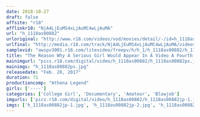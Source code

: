 ```yaml
---
date: 2018-10-27
draft: false
affsite: "r18"
afflinkr18: "NjA4LjEuMS4xLjAuMC4wLjAuMA"
url: "h_1118as00882"
urloriginal: "http://www.r18.com/videos/vod/movies/detail/-/id=h_1118as00882"
urlfinal: "http://media.r18.com/track/NjA4LjEuMS4xLjAuMC4wLjAuMA/videos/vod/movies/detail/-/id=h_1118as00882"
samplevid: "awspv3001.r18.com/litevideo/freepv/h/h_1/h_1118as00882/h_1118as00882_dmb_s.mp4"
title: "The Reason Why A Serious Girl Would Appear In A Video A Fourth Year Student At A Famous Academy"
mainimgurl: "pics.r18.com/digital/video/h_1118as00882/h_1118as00882ps.jpg"
mainimgs: "h_1118as00882ps.jpg"
releasedate: "Feb. 20, 2017"
duration: 71
productioncomp: "Athena Legend"
girls: ['----']
categories: ['College Girl', 'Documentary', 'Amateur', 'Blowjob']
imgurls: ['pics.r18.com/digital/video/h_1118as00882/h_1118as00882jp-1.jpg', 'pics.r18.com/digital/video/h_1118as00882/h_1118as00882jp-2.jpg', 'pics.r18.com/digital/video/h_1118as00882/h_1118as00882jp-3.jpg', 'pics.r18.com/digital/video/h_1118as00882/h_1118as00882jp-4.jpg', 'pics.r18.com/digital/video/h_1118as00882/h_1118as00882jp-5.jpg', 'pics.r18.com/digital/video/h_1118as00882/h_1118as00882jp-6.jpg', 'pics.r18.com/digital/video/h_1118as00882/h_1118as00882jp-7.jpg', 'pics.r18.com/digital/video/h_1118as00882/h_1118as00882jp-8.jpg', 'pics.r18.com/digital/video/h_1118as00882/h_1118as00882jp-9.jpg', 'pics.r18.com/digital/video/h_1118as00882/h_1118as00882jp-10.jpg', 'pics.r18.com/digital/video/h_1118as00882/h_1118as00882jp-11.jpg', 'pics.r18.com/digital/video/h_1118as00882/h_1118as00882jp-12.jpg', 'pics.r18.com/digital/video/h_1118as00882/h_1118as00882jp-13.jpg', 'pics.r18.com/digital/video/h_1118as00882/h_1118as00882jp-14.jpg', 'pics.r18.com/digital/video/h_1118as00882/h_1118as00882jp-15.jpg', 'pics.r18.com/digital/video/h_1118as00882/h_1118as00882jp-16.jpg', 'pics.r18.com/digital/video/h_1118as00882/h_1118as00882jp-17.jpg', 'pics.r18.com/digital/video/h_1118as00882/h_1118as00882jp-18.jpg', 'pics.r18.com/digital/video/h_1118as00882/h_1118as00882jp-19.jpg', 'pics.r18.com/digital/video/h_1118as00882/h_1118as00882jp-20.jpg']
imgs: ['h_1118as00882jp-1.jpg', 'h_1118as00882jp-2.jpg', 'h_1118as00882jp-3.jpg', 'h_1118as00882jp-4.jpg', 'h_1118as00882jp-5.jpg', 'h_1118as00882jp-6.jpg', 'h_1118as00882jp-7.jpg', 'h_1118as00882jp-8.jpg', 'h_1118as00882jp-9.jpg', 'h_1118as00882jp-10.jpg', 'h_1118as00882jp-11.jpg', 'h_1118as00882jp-12.jpg', 'h_1118as00882jp-13.jpg', 'h_1118as00882jp-14.jpg', 'h_1118as00882jp-15.jpg', 'h_1118as00882jp-16.jpg', 'h_1118as00882jp-17.jpg', 'h_1118as00882jp-18.jpg', 'h_1118as00882jp-19.jpg', 'h_1118as00882jp-20.jpg']
---
```

